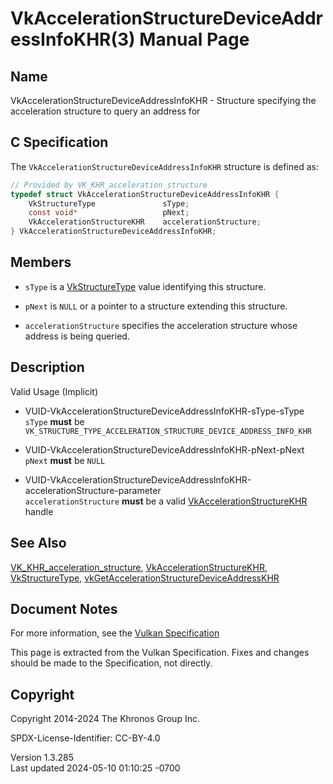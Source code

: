 # VkAccelerationStructureDeviceAddressInfoKHR(3) Manual Page

## Name

VkAccelerationStructureDeviceAddressInfoKHR - Structure specifying the
acceleration structure to query an address for



## <a href="#_c_specification" class="anchor"></a>C Specification

The `VkAccelerationStructureDeviceAddressInfoKHR` structure is defined
as:

``` c
// Provided by VK_KHR_acceleration_structure
typedef struct VkAccelerationStructureDeviceAddressInfoKHR {
    VkStructureType               sType;
    const void*                   pNext;
    VkAccelerationStructureKHR    accelerationStructure;
} VkAccelerationStructureDeviceAddressInfoKHR;
```

## <a href="#_members" class="anchor"></a>Members

- `sType` is a [VkStructureType](https://registry.khronos.org/vulkan/specs/1.3-extensions/man/html/VkStructureType.html) value identifying
  this structure.

- `pNext` is `NULL` or a pointer to a structure extending this
  structure.

- `accelerationStructure` specifies the acceleration structure whose
  address is being queried.

## <a href="#_description" class="anchor"></a>Description

Valid Usage (Implicit)

- <a href="#VUID-VkAccelerationStructureDeviceAddressInfoKHR-sType-sType"
  id="VUID-VkAccelerationStructureDeviceAddressInfoKHR-sType-sType"></a>
  VUID-VkAccelerationStructureDeviceAddressInfoKHR-sType-sType  
  `sType` **must** be
  `VK_STRUCTURE_TYPE_ACCELERATION_STRUCTURE_DEVICE_ADDRESS_INFO_KHR`

- <a href="#VUID-VkAccelerationStructureDeviceAddressInfoKHR-pNext-pNext"
  id="VUID-VkAccelerationStructureDeviceAddressInfoKHR-pNext-pNext"></a>
  VUID-VkAccelerationStructureDeviceAddressInfoKHR-pNext-pNext  
  `pNext` **must** be `NULL`

- <a
  href="#VUID-VkAccelerationStructureDeviceAddressInfoKHR-accelerationStructure-parameter"
  id="VUID-VkAccelerationStructureDeviceAddressInfoKHR-accelerationStructure-parameter"></a>
  VUID-VkAccelerationStructureDeviceAddressInfoKHR-accelerationStructure-parameter  
  `accelerationStructure` **must** be a valid
  [VkAccelerationStructureKHR](https://registry.khronos.org/vulkan/specs/1.3-extensions/man/html/VkAccelerationStructureKHR.html) handle

## <a href="#_see_also" class="anchor"></a>See Also

[VK_KHR_acceleration_structure](https://registry.khronos.org/vulkan/specs/1.3-extensions/man/html/VK_KHR_acceleration_structure.html),
[VkAccelerationStructureKHR](https://registry.khronos.org/vulkan/specs/1.3-extensions/man/html/VkAccelerationStructureKHR.html),
[VkStructureType](https://registry.khronos.org/vulkan/specs/1.3-extensions/man/html/VkStructureType.html),
[vkGetAccelerationStructureDeviceAddressKHR](https://registry.khronos.org/vulkan/specs/1.3-extensions/man/html/vkGetAccelerationStructureDeviceAddressKHR.html)

## <a href="#_document_notes" class="anchor"></a>Document Notes

For more information, see the <a
href="https://registry.khronos.org/vulkan/specs/1.3-extensions/html/vkspec.html#VkAccelerationStructureDeviceAddressInfoKHR"
target="_blank" rel="noopener">Vulkan Specification</a>

This page is extracted from the Vulkan Specification. Fixes and changes
should be made to the Specification, not directly.

## <a href="#_copyright" class="anchor"></a>Copyright

Copyright 2014-2024 The Khronos Group Inc.

SPDX-License-Identifier: CC-BY-4.0

Version 1.3.285  
Last updated 2024-05-10 01:10:25 -0700

